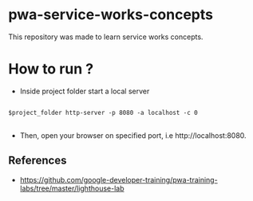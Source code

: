 # pwa-service-works-concepts
This repository was made to learn service works concepts.

# How to run ?

* Inside project folder start a local server
<pre>
<code>
$project_folder http-server -p 8080 -a localhost -c 0
</code>
</pre>

* Then, open your browser on specified port, i.e http://localhost:8080.


## References

*  https://github.com/google-developer-training/pwa-training-labs/tree/master/lighthouse-lab
